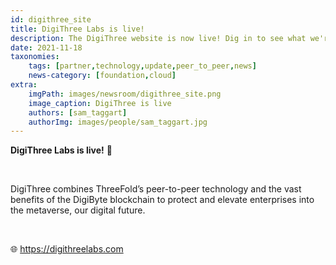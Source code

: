 ```yaml
---
id: digithree_site
title: DigiThree Labs is live!
description: The DigiThree website is now live! Dig in to see what we're bringing to the world together with DigiCorp.
date: 2021-11-18
taxonomies:
    tags: [partner,technology,update,peer_to_peer,news]
    news-category: [foundation,cloud]
extra:
    imgPath: images/newsroom/digithree_site.png
    image_caption: DigiThree is live
    authors: [sam_taggart]
    authorImg: images/people/sam_taggart.jpg
---
```


**DigiThree Labs is live!** 🚀

<br/>

DigiThree combines ThreeFold’s peer-to-peer technology and the vast benefits of the DigiByte blockchain to protect and elevate enterprises into the metaverse, our digital future.

<br/>

🌐 https://digithreelabs.com